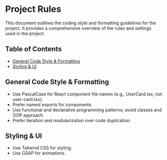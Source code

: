 # Project Rules

This document outlines the coding style and formatting guidelines for the project. It provides a comprehensive overview of the rules and settings used in the project.

## Table of Contents

- [General Code Style & Formatting](#general-code-style--formatting)
- [Styling & UI](#styling--ui)

## General Code Style & Formatting

- Use PascalCase for React component file names (e.g., UserCard.tsx, not user-card.tsx).
- Prefer named exports for components.
- Use functional and declarative programming patterns; avoid classes and OOP approach.
- Prefer iteration and modularization over code duplication.

## Styling & UI

- Use Tailwind CSS for styling.
- Use GSAP for animations.

